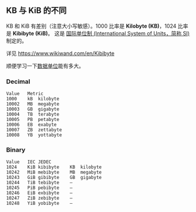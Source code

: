 ## KB 与 KiB 的不同

KB 和 KiB 有差别（注意大小写敏感）。1000 比率是 **Kilobyte (KB)**，1024 比率是 **Kibibyte (KiB)**。
这是 [国际单位制 (International System of Units，简称 SI)](https://www.wikiwand.com/en/International_System_of_Units) 制定的。

详见 https://www.wikiwand.com/en/Kibibyte

顺便学习一下[数据单位](https://www.wikiwand.com/en/Orders_of_magnitude_(data))能有多大。

### Decimal

```
Value	Metric
1000	kB	kilobyte
10002	MB	megabyte
10003	GB	gigabyte
10004	TB	terabyte
10005	PB	petabyte
10006	EB	exabyte
10007	ZB	zettabyte
10008	YB	yottabyte
```

### Binary

```
Value	IEC	JEDEC
1024	KiB	kibibyte	KB	kilobyte
10242	MiB	mebibyte	MB	megabyte
10243	GiB	gibibyte	GB	gigabyte
10244	TiB	tebibyte	–
10245	PiB	pebibyte	–
10246	EiB	exbibyte	–
10247	ZiB	zebibyte	–
10248	YiB	yobibyte	–
```
